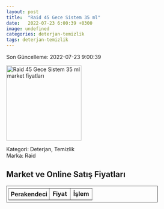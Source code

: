 ```yaml
---
layout: post
title:  "Raid 45 Gece Sistem 35 ml"
date:   2022-07-23 6:00:39 +0300
image: undefined
categories: deterjan-temizlik
tags: deterjan-temizlik
---
```


Son Güncelleme: 2022-07-23 9:00:39

<img src="undefined" width="200" alt="Raid 45 Gece Sistem 35 ml market fiyatları" />

Kategori: Deterjan, Temizlik
<br />
Marka: Raid

<h2>Market ve Online Satış Fiyatları</h2>

<table border="1" style="padding: 5px;width:80%;">
  <tr>
    <td style="padding: 5px;"><strong>Perakendeci</strong></td>
    <td><strong>Fiyat</strong></td>
    <td><strong>İşlem</strong></td>
  </tr>
  
</table>
